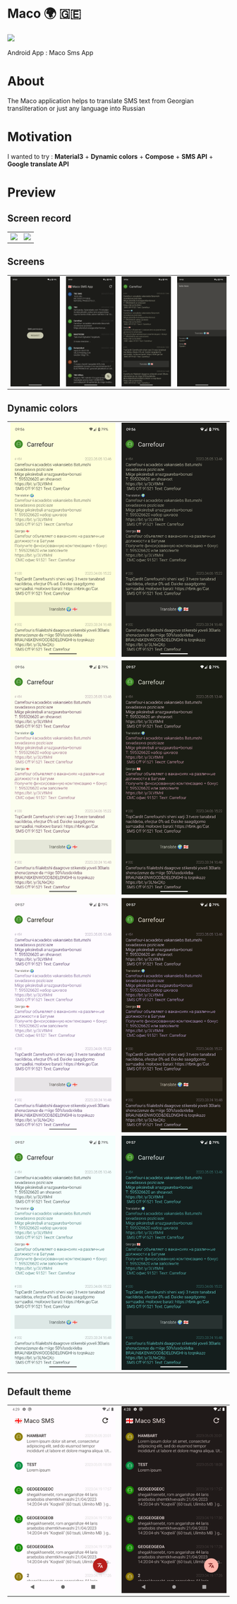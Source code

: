 # Maco 🌍 🇬🇪

<img src="https://raw.githubusercontent.com/andybeardness/Maco-SMS-App/main/app/src/main/1024.png" width="250">

Android App : Maco Sms App

# About

The Maco application helps to translate SMS text from Georgian transliteration or just any language into Russian

# Motivation

I wanted to try : **Material3** + **Dynamic colors** + **Compose** + **SMS API** + **Google translate API**

# Preview

## Screen record

|   |   |
| - | - |
| <img src="https://raw.githubusercontent.com/andybeardness/Maco-Android/main/preview/r1.gif" width="300"> | <img src="https://raw.githubusercontent.com/andybeardness/Maco-Android/main/preview/r2.gif" width="300"> |

## Screens

|   |   |   |   |
| - | - | - | - |
| ![](https://raw.githubusercontent.com/andybeardness/Maco-Android/main/preview/s1.png) | ![](https://raw.githubusercontent.com/andybeardness/Maco-Android/main/preview/s2.png) | ![](https://raw.githubusercontent.com/andybeardness/Maco-Android/main/preview/s3.png) | ![](https://raw.githubusercontent.com/andybeardness/Maco-Android/main/preview/s4.png) |

## Dynamic colors

|   |   |
| - | - |
| ![](https://raw.githubusercontent.com/andybeardness/Maco-Android/main/preview/l1.png) | ![](https://raw.githubusercontent.com/andybeardness/Maco-Android/main/preview/d1.png) |
| ![](https://raw.githubusercontent.com/andybeardness/Maco-Android/main/preview/l2.png) | ![](https://raw.githubusercontent.com/andybeardness/Maco-Android/main/preview/d2.png) |
| ![](https://raw.githubusercontent.com/andybeardness/Maco-Android/main/preview/l3.png) | ![](https://raw.githubusercontent.com/andybeardness/Maco-Android/main/preview/d3.png) |
| ![](https://raw.githubusercontent.com/andybeardness/Maco-Android/main/preview/l4.png) | ![](https://raw.githubusercontent.com/andybeardness/Maco-Android/main/preview/d4.png) |

## Default theme

|   |   |
| - | - |
| ![](https://raw.githubusercontent.com/andybeardness/Maco-Android/main/preview/dl.png)  | ![](https://raw.githubusercontent.com/andybeardness/Maco-Android/main/preview/dd.png) |